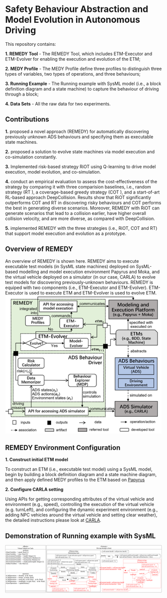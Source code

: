 # Safety Behaviour Abstraction and Model Evolution in Autonomous Driving

This repository contains:

**1. REMEDY Tool** -  The REMEDY Tool, which includes ETM-Executor and ETM-Evolver for enabling the execution and evolution of the ETM;

**2. MEDY Profile** - The MEDY Profile define three profiles to distinguish three types of variables, two types of operations, and three behaviours;

**3. Running Example** - The Running example with SysML model (i.e., a block definition diagram and a state machine) to capture the behaviour of driving through a block;

**4. Data Sets** - All the raw data for two experiments.

## Contributions ##
**1.** proposed a novel approach (REMEDY) for automatically discovering previously unknown ADS behaviours and specifying them as executable state machines.

**2.** proposed a solution to evolve state machines via model execution and co-simulation constantly.

**3.** Implemented risk-based strategy RiOT using Q-learning to drive model execution, model evolution, and co-simulation.

**4.** conduct an empirical evaluation to assess the cost-effectiveness of the strategy by comparing it with three comparision baselines, i.e., random strategy
(RT ), a coverage-based greedy strategy (COT ), and a start-of-art RL-based approach DeepCollision. Results show
that RiOT significantly outperforms COT and RT in discovering risky behaviours and COT performs the best in generating diverse scenarios. Moreover, REMEDY with RiOT can generate scenarios that lead to
a collision earlier, have higher overall collision velocity, and are more diverse, as compared with DeepCollision.

**5.** implemented REMEDY with the three strategies (i.e., RiOT, COT and RT) that support model execution and evolution as a prototype.

## Overview of REMEDY ##
An overview of REMEDY is shown here. REMEDY aims to execute executable test models (in SysML state machines) deployed on SysML-based modelling and model execution environment Papyrus and
Moka, and the virtual vehicle deployed on a simulator (in our case, CARLA) to evolve test models for discovering previously-unknown behaviours. REMEDY is equiped with two components (i.e., ETM-Executor
and ETM-Evolver). ETM-Executor is used to execute ETM and ETM-Evolver is used to evolve ETM.
![image](https://github.com/ABCRepository/Repository/blob/main/Overview%20of%20REMEDY/overview%20of%20framework1.png)

## REMEDY Environment Configuration ##
**1. Construct initial ETM model**

To construct an ETM (i.e., executable test model) using a SysML model, begin by building a block definition diagram and a state machine diagram, and then apply defined MEDY profiles to the ETM based on [Papyrus](https://projects.eclipse.org/projects/modeling.mdt.papyrus)

**2. Configure CARLA setting**

Using APIs for getting corresponding attributes of the virtual vehicle and environment (e.g., speed), controlling the execution of the virtual vehicle (e.g. turnLeft), and configuring the dynamic experiment environment (e.g., adding NPC vehicles around the virtual vehicle and setting clear weather), the detailed instructions please look at [CARLA](https://carla.readthedocs.io/en/latest/python_api).

## Demonstration of Running example with SysML ##
![image](https://github.com/ABCRepository/Repository/blob/main/Running%20example%20SysML%20model/running%20example.png)

